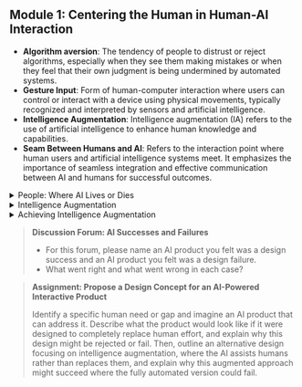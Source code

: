 ## Module 1: Centering the Human in Human-AI Interaction

- **Algorithm aversion**: The tendency of people to distrust or reject algorithms, especially when they see them making mistakes or when they feel that their own judgment is being undermined by automated systems.  
- **Gesture Input**: Form of human-computer interaction where users can control or interact with a device using physical movements, typically recognized and interpreted by sensors and artificial intelligence.  
- **Intelligence Augmentation**: Intelligence augmentation (IA) refers to the use of artificial intelligence to enhance human knowledge and capabilities.  
- **Seam Between Humans and AI**: Refers to the interaction point where human users and artificial intelligence systems meet. It emphasizes the importance of seamless integration and effective communication between AI and humans for successful outcomes.  

<details>
  <summary>People: Where AI Lives or Dies</summary>

  - Technical factors alone do not determine an AI application's success or failure. Success lies in whether **people find value in these applications**.
  - Createing robots that hook effectively into our psychology so that the human and AI, together, are effective. It’s not the AI alone that makes a design effective, and it’s not the design alone—it’s finding **a design that correctly frames the mental model** that the user ought to build, rather than forcing them **to think incredibly hard about what the AI is intending**.
  - Implementing AI into a design requires navigating the transition between automation and human control. Excellent artificial intelligence alone is not enough; the key to success lies in **how well the AI integrates with human users**.
  - The seam between the AI and the person, The seam is where the action is: **it's what causes the system to succeed or fail**.
  - **Mistakes are inevitable when a user interface implies capabilities that the underlying AI ultimately cannot deliver on**.
  - We need to remember the **importance of the seam between people and technology**. This is ultimately going to decide if a generative AI tool will be successful or not. **The seam between humans and artificial intelligence is one of our main focuses when it comes to researching AI-driven design**.
</details>


<details>
  <summary>Intelligence Augmentation</summary>

  - Intelligence augmentation (IA) is about **how we make ourselves better, smarter, and more effective with AI** — rather than seeking to have AI replace people.
  -  “By augmenting human intellect, **we mean increasing the capability of a [person] to approach a complex problem situation, to gain comprehension to suit [their] particular needs, and to derive solutions to problems**.” (Engelbart, 1962)
  - The point of IA is to augment human intelligence and empower us to make smarter decisions, not to just replace us with AIs.

</details>


<details>
  <summary>Achieving Intelligence Augmentation</summary>

  - What and who am I augmenting? It is advisable that you begin by analyzing where there might be keenly felt gaps in information, knowledge, or execution. What do your decision makers wish they knew? What knowledge or execution could make them better at what they’re trying to do? 

  | 1. How might [this group] react to [this message]? | 2. What is a concise summary of the project status? | 3. This situation is turning into a conflict. What might happen if I take this action? |

  - What's your goal? What are you trying to improve? Replacement has a clear goal: reduce the number of person-hours required to do work, thereby saving money.
  - they are not simply creating AI chatbots. Instead, they are attempting to answer foundational questions like "What is the human need?” and “How do I empower people to better address that need through AI?" If you can't answer these questions, your AI-powered design is doomed to fail.

</details>

> **Discussion Forum: AI Successes and Failures**
> - For this forum, please name an AI product you felt was a design success and an AI product you felt was a design failure. 
> - What went right and what went wrong in each case?

> **Assignment: Propose a Design Concept for an AI-Powered Interactive Product**
>
> Identify a specific human need or gap and imagine an AI product that can address it. Describe what the product would look like if it were designed to completely replace human effort, and explain why this design might be rejected or fail. Then, outline an alternative design focusing on intelligence augmentation, where the AI assists humans rather than replaces them, and explain why this augmented approach might succeed where the fully automated version could fail.